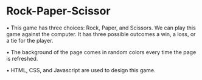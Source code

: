 # Rock-Paper-Scissor
• This game has three choices: Rock, Paper, and Scissors. We can play this game against the computer. It has three possible outcomes
a win, a loss, or a tie for the player.

• The background of the page comes in random colors every time the page is refreshed.

• HTML, CSS, and Javascript are used to design this game.
